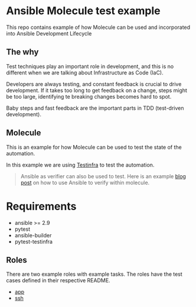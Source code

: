 # Ansible Molecule test example

This repo contains example of how Molecule can be used and incorporated into Ansible Development Lifecycle

## The why
Test techniques play an important role in development, and this is no different when we are talking about Infrastructure as Code (IaC).

Developers are always testing, and constant feedback is crucial to drive development. If it takes too long to get feedback on a change, steps might be too large, identifying te breaking changes becomes hard to spot.

Baby steps and fast feedback are the important parts in TDD (test-driven development).
## Molecule

This is an example for how Molecule can be used to test the state of the automation.

In this example we are using [Testinfra](https://testinfra.readthedocs.io/en/latest/) to test the automation.

> Ansible as verifier can also be used to test. Here is an example [blog post](https://www.ansible.com/blog/developing-and-testing-ansible-roles-with-molecule-and-podman-part-2) on how to use Ansible to verify within molecule.

# Requirements

- ansible >= 2.9
- pytest
- ansible-builder
- pytest-testinfra

## Roles

There are two example roles with example tasks. The roles have the test cases defined in their respective README.

- [app](roles/app/README.md)
- [ssh](roles/ssh/README.md)


